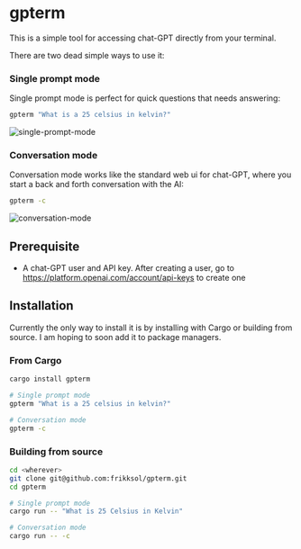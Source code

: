 # gpterm

This is a simple tool for accessing chat-GPT directly from your terminal.

There are two dead simple ways to use it:

### Single prompt mode

Single prompt mode is perfect for quick questions that needs answering:

```bash
gpterm "What is a 25 celsius in kelvin?"
```

![single-prompt-mode](https://github.com/frikksol/gpterm/assets/13680486/57bb62a9-6f70-4732-9aa3-b866948ff789)

### Conversation mode

Conversation mode works like the standard web ui for chat-GPT, where you start a back and forth conversation with the AI:

```bash
gpterm -c
```

![conversation-mode](https://github.com/frikksol/gpterm/assets/13680486/d080a8eb-3494-437d-be83-0a100e59069b)

## Prerequisite

- A chat-GPT user and API key. After creating a user, go to https://platform.openai.com/account/api-keys to create one

## Installation

Currently the only way to install it is by installing with Cargo or building from source. I am hoping to soon add it to package managers.

### From Cargo

```bash
cargo install gpterm

# Single prompt mode
gpterm "What is a 25 celsius in kelvin?"

# Conversation mode
gpterm -c
```

### Building from source

```bash
cd <wherever>
git clone git@github.com:frikksol/gpterm.git
cd gpterm

# Single prompt mode
cargo run -- "What is 25 Celsius in Kelvin"

# Conversation mode
cargo run -- -c
```

